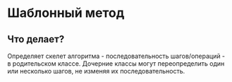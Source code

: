# Шаблонный метод

## Что делает?

Определяет скелет алгоритма - последовательность шагов/операций - в родительском классе. Дочерние классы могут переопределить один или несколько шагов, не изменяя их последовательность.

